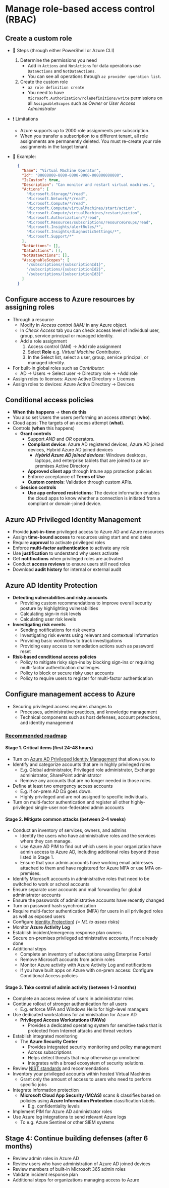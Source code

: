 # Manage role-based access control (RBAC)

## Create a custom role

- 📝 Steps (through either PowerShell or Azure CLI)
  1. Determine the permissions you need
     - Add in `Actions` and `NotActions` for data operations use `DataActions` and `NotDataActions`.
     - You can see all operations through `az provider operation list`.
  2. Create the custom role
     - `az role definition create`
     - You need to have `Microsoft.Authorization/roleDefinitions/write` permissions on all `AssignableScopes` such as *Owner* or *User Access Administrator*
- ❗ Limitations
  - Azure supports up to 2000 role assignments per subscription.
  - When you transfer a subscription to a different tenant, all role assignments are permanently deleted. You must re-create your role assignments in the target tenant.
- 📝 Example:

  ```json
    {
      "Name": "Virtual Machine Operator",
      "Id": "88888888-8888-8888-8888-888888888888",
      "IsCustom": true,
      "Description": "Can monitor and restart virtual machines.",
      "Actions": [
        "Microsoft.Storage/*/read",
        "Microsoft.Network/*/read",
        "Microsoft.Compute/*/read",
        "Microsoft.Compute/virtualMachines/start/action",
        "Microsoft.Compute/virtualMachines/restart/action",
        "Microsoft.Authorization/*/read",
        "Microsoft.Resources/subscriptions/resourceGroups/read",
        "Microsoft.Insights/alertRules/*",
        "Microsoft.Insights/diagnosticSettings/*",
        "Microsoft.Support/*"
      ],
      "NotActions": [],
      "DataActions": [],
      "NotDataActions": [],
      "AssignableScopes": [
        "/subscriptions/{subscriptionId1}",
        "/subscriptions/{subscriptionId2}",
        "/subscriptions/{subscriptionId3}"
      ]
    }
  ```

## Configure access to Azure resources by assigning roles

- Through a resource
  - Modify in *Access control (IAM)* in any Azure object.
  - In *Check Access* tab you can check access level of individual user, group, service principal or managed identity.
  - Add a role assignment
    1. Access control (IAM)  -> Add role assignment
    2. Select **Role** e.g. *Virtual Machine Contributor*.
    3. In the Select list, select a user, group, service principal, or managed identity.
- For built-in global roles such as *Contributor*:
  - AD -> Users -> Select user -> Directory role -> +Add role
- Assign roles to licenses: Azure Active Directory > Licenses
- Assign roles to devices: Azure Active Directory -> Devices

## Conditional access policies

- **When this happens** -> **then do this**
- You also set Users the users performing an access attempt (**who**).
- Cloud apps: The targets of an access attempt (**what**).
- Controls (**when** this happens)
  - **Grant controls**
    - Support *AND* and *OR* operators.
    - **Compliant device**: Azure AD registered devices, Azure AD joined devices, Hybrid Azure AD joined devices
      - ***Hybrid Azure AD joined devices***: Windows desktops, laptops, and enterprise tablets that are joined to an on-premises Active Directory
    - **Approved client app** through Intune app protection policies
    - Enforce acceptance of **Terms of Use**
    - **Custom controls**: Validation through custom APIs.
  - **Session controls**
    - **Use app enforced restrictions**: The device information enables the cloud apps to know whether a connection is initiated from a compliant or domain-joined device.

## Azure AD Privileged Identity Management

- Provide **just-in-time** privileged access to Azure AD and Azure resources
- Assign **time-bound access** to resources using start and end dates
- Require **approval** to activate privileged roles
- Enforce **multi-factor authentication** to activate any role
- Use **justification** to understand why users activate
- Get **notifications** when privileged roles are activated
- Conduct **access reviews** to ensure users still need roles
- Download **audit history** for internal or external audit

## Azure AD Identity Protection

- **Detecting vulnerabilities and risky accounts**
  - Providing custom recommendations to improve overall security posture by highlighting vulnerabilities
  - Calculating sign-in risk levels
  - Calculating user risk levels
- **Investigating risk events**
  - Sending notifications for risk events
  - Investigating risk events using relevant and contextual information
  - Providing basic workflows to track investigations
  - Providing easy access to remediation actions such as password reset
- **Risk-based conditional access policies**
  - Policy to mitigate risky sign-ins by blocking sign-ins or requiring multi-factor authentication challenges
  - Policy to block or secure risky user accounts
  - Policy to require users to register for multi-factor authentication

## Configure management access to Azure

- Securing privileged access requires changes to
  - Processes, administrative practices, and knowledge management
  - Technical components such as host defenses, account protections, and identity management

### [Recommended roadmap](https://docs.microsoft.com/en-us/azure/active-directory/roles/security-planning)

#### Stage 1. Critical items (first 24-48 hours)

- Turn on [Azure AD Privileged Identity Management](#azure-ad-privileged-identity-management) that allows you to
- Identify and categorize accounts that are in highly privileged roles
  - E.g. Global administrator, Privileged role administrator, Exchange administrator,
 SharePoint administrator
  - Remove any accounts that are no longer needed in those roles.
- Define at least two emergency access accounts
  - E.g. if on-prem AD DS goes down.
  - Highly privileged and are not assigned to specific individuals.
- Turn on multi-factor authentication and register all other highly-privileged single-user non-federated admin accounts

#### Stage 2. Mitigate common attacks (between 2-4 weeks)

- Conduct an inventory of services, owners, and admins
  - Identify the users who have administrative roles and the services where they can manage.
  - Use Azure AD PIM to find out which users in your organization have admin access to Azure AD, including additional roles beyond those listed in Stage 1.
  - Ensure that your admin accounts have working email addresses attached to them and have registered for Azure MFA or use MFA on-premises.
- Identify Microsoft accounts in administrative roles that need to be switched to work or school accounts
- Ensure separate user accounts and mail forwarding for global administrator accounts
- Ensure the passwords of administrative accounts have recently changed
- Turn on password hash synchronization
- Require multi-factor authentication (MFA) for users in all privileged roles as well as exposed users
- Configure [Identity Protection](#azure-ad-identity-protection)) *(= ML to asses risks)*
- Monitor **Azure Activity Log**
- Establish incident/emergency response plan owners
- Secure on-premises privileged administrative accounts, if not already done
- Additional steps
  - Complete an inventory of subscriptions using Enterprise Portal
  - Remove Microsoft accounts from admin roles
  - Monitor Azure activity with Azure Activity Log and notifications
  - If you have built apps on Azure with on-prem access: Configure Conditional Access policies

#### Stage 3. Take control of admin activity (between 1-3 months)

- Complete an access review of users in administrator roles
- Continue rollout of stronger authentication for all users
  - E.g. enforce MFA and Windows Hello for high-level managers
- Use dedicated workstations for administration for Azure AD
  - **Privileged Access Workstations (PAWs)**
    - Provides a dedicated operating system for sensitive tasks that is protected from Internet attacks and threat vectors
- Establish integrated monitoring
  - The **Azure Security Center**
    - Provides integrated security monitoring and policy management
    - Across subscriptions
    - Helps detect threats that may otherwise go unnoticed
    - Integrates with a broad ecosystem of security solutions.
- Review [NIST standards](https://nvlpubs.nist.gov/nistpubs/SpecialPublications/NIST.SP.800-61r2.pdf) and recommendations
- Inventory your privileged accounts within hosted Virtual Machines
  - Grant only the amount of access to users who need to perform specific jobs
- Integrate information protection
  - **Microsoft Cloud App Security (MCAS)** scans & classifies based on policies using **Azure Information Protection** classification labels.
    - E.g. confidentiality levels
- Implement PIM for Azure AD administrator roles
- Use Azure log integrations to send relevant Azure logs
  - To e.g. Azure Sentinel or other SIEM systems

## Stage 4: Continue building defenses (after 6 months)

- Review admin roles in Azure AD
- Review users who have administration of Azure AD joined devices
- Review members of built-in Microsoft 365 admin roles
- Validate incident response plan
- Additional steps for organizations managing access to Azure
